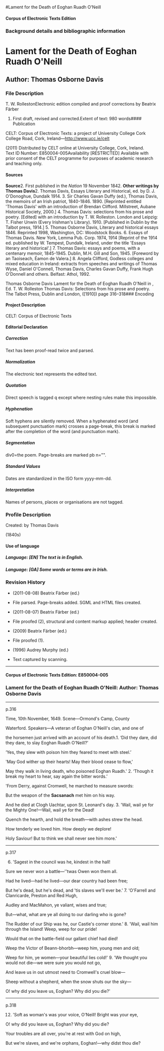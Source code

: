 

#Lament for the Death of Eoghan Ruadh O'Neill


<!-- // 
 function footNote(link) {
 openpopup = window.open(link,"openpopup","width=512,height=128,left=256,top=256,resizable=no,scrollbars=1,menubar=1,statusbar=0,toolbar=0");
}
// -->



#### Corpus of Electronic Texts Edition


### Background details and bibliographic information


Lament for the Death of Eoghan Ruadh O'Neill
============================================


Author: Thomas Osborne Davis
----------------------------


### File Description

T. W. RollestonElectronic edition compiled and proof corrections by Beatrix Färber

 1. First draft, revised and corrected.Extent of text: 
980 words#### Publication


CELT: Corpus of Electronic Texts: a project of University College Cork  
College Road, Cork, Ireland—http://www.ucc.ie/celt

 (2011) Distributed by CELT online at University College, Cork, Ireland.  
Text ID Number: E850004-005Availability [RESTRICTED] 
Available with prior consent of the CELT programme for purposes of academic research and teaching only.


#### Sources


**Source**2. First published in the *Nation* 19 November 1842.
**Other writings by Thomas Davis**2. Thomas Davis, Essays Literary and Historical, ed. by D. J. O'Donoghue, Dundalk 1914.
3. Sir Charles Gavan Duffy (ed.), Thomas Davis, the memoirs of an Irish patriot, 1840-1846. 1890. [Reprinted entitled 'Thomas Davis' with an introduction of Brendan Clifford. Millstreet, Aubane Historical Society, 2000.]
4. Thomas Davis: selections from his prose and poetry. [Edited] with an introduction by T. W. Rolleston. London and Leipzig: T. Fisher Unwin (Every Irishman's Library). 1910. [Published in Dublin by the Talbot press, 1914.]
5. Thomas Osborne Davis, Literary and historical essays 1846. Reprinted 1998, Washington, DC: Woodstock Books.
6. Essays of Thomas Davis. New York, Lemma Pub. Corp. 1974, 1914 [Reprint of the 1914 ed. published by W. Tempest, Dundalk, Ireland, under the title 'Essays literary and historical'.]
7. Thomas Davis: essays and poems, with a centenary memoir, 1845-1945. Dublin, M.H. Gill and Son, 1945. [Foreword by an Taoiseach, Éamon de Valera.]
8. Angela Clifford, Godless colleges and mixed education in Ireland: extracts from speeches and writings of Thomas Wyse, Daniel O'Connell, Thomas Davis, Charles Gavan Duffy, Frank Hugh O'Donnell and others. Belfast: Athol, 1992.

Thomas Osborne Davis Lament for the Death of Eoghan Ruadh O'Neill in , Ed. T. W. Rolleston Thomas Davis: Selections from his prose and poetry. The Talbot Press, Dublin and London, ([1910]) page 316–318### Encoding


#### Project Description


CELT: Corpus of Electronic Texts


#### Editorial Declaration


##### Correction


Text has been proof-read twice and parsed.


##### Normalization


The electronic text represents the edited text.


##### Quotation


Direct speech is tagged q except where nesting rules make this impossible.


##### Hyphenation


Soft hyphens are silently removed. When a hyphenated word (and subsequent punctuation mark) crosses a page-break, this break is marked after the completion of the word (and punctuation mark).


##### Segmentation


div0=the poem. Page-breaks are marked pb n="".


##### Standard Values


Dates are standardized in the ISO form yyyy-mm-dd.


##### Interpretation


Names of persons, places or organisations are not tagged.


### Profile Description


Created: by Thomas Davis

 (1840s) 
#### Use of language


##### Language: [EN] The text is in English.


##### Language: [GA] Some words or terms are in Irish.


### Revision History


* (2011-08-08) Beatrix Färber (ed.)

* File parsed. Page-breaks added. SGML and HTML files created.
* (2011-08-07) Beatrix Färber (ed.)

* File proofed (2), structural and content markup applied; header created.
* (2009) Beatrix Färber (ed.)

* File proofed (1).
* (1996) Audrey Murphy (ed.)

* Text captured by scanning.




---


#### Corpus of Electronic Texts Edition: E850004-005


### Lament for the Death of Eoghan Ruadh O'Neill: Author: Thomas Osborne Davis




---

p.316


Time, 10th November, 1649. Scene—Ormond's Camp, County

Waterford. Speakers—A veteran of Eoghan O'Neill's clan, and one of

the horsemen just arrived with an account of his death.1. ‘Did they dare, did they dare, to slay Eoghan Ruadh O'Neill?’
  
‘Yes, they slew with poison him they feared to meet with steel.’
  
'May God wither up their hearts! May their blood cease to flow,'
  
May they walk in living death, who poisoned Eoghan Ruadh.'
2. ‘Though it break my heart to hear, say again the bitter words.’
  
'From Derry, against Cromwell, he marched to measure swords:
  
But the weapon of the **Sacsanach** met him on his way.
  
And he died at Clogh Uachtar, upon St. Leonard's day.
3. 'Wail, wail ye for the Mighty One!—Wail, wail ye for the Dead!
  
Quench the hearth, and hold the breath—with ashes strew the head.
  
How tenderly we loved him. How deeply we deplore!
  
Holy Saviour! But to think we shall never see him more.'


---

p.317

6. 'Sagest in the council was he, kindest in the hall!
  
Sure we never won a battle—''twas Owen won them all.
  
Had he lived—had he lived—our dear country had been free;
  
But he's dead, but he's dead, and 'tis slaves we'll ever be.'
7. 'O'Farrell and Clanricarde, Preston and Red Hugh,
  
Audley and MacMahon, ye valiant, wises and true;
  
But—what, what are ye all doing to our darling who is gone?
  
The Rudder of our Ship was he, our Castle's corner stone.'
8. 'Wail, wail him through the Island! Weep, weep for our pride!
  
Would that on the battle-field our gallant chief had died!
  
Weep the Victor of Beann-bhorbh—weep him, young men and old;
  
Weep for him, ye women—your beautiful lies cold!'
9. 'We thought you would not die—we were sure you would not go,
  
And leave us in out utmost need to Cromwell's cruel blow—
  
Sheep without a shepherd, when the snow shuts our the sky—
  
O! why did you leave us, Eoghan? Why did you die?'


---

p.318

12. 'Soft as woman's was your voice, O'Neill! Bright was your eye,
  
O! why did you leave us, Eoghan? Why did you die?
  
Your troubles are all over, you're at rest with God on high,
  
But we're slaves, and we're orphans, Eoghan!—why didst thou die?








